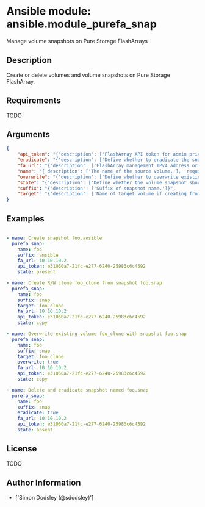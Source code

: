 # Ansible module: ansible.module_purefa_snap


Manage volume snapshots on Pure Storage FlashArrays

## Description

Create or delete volumes and volume snapshots on Pure Storage FlashArray.

## Requirements

TODO

## Arguments

``` json
{
    "api_token": "{'description': ['FlashArray API token for admin privileged user.'], 'required': True}",
    "eradicate": "{'description': ['Define whether to eradicate the snapshot on delete or leave in trash.'], 'type': 'bool', 'default': False}",
    "fa_url": "{'description': ['FlashArray management IPv4 address or Hostname.'], 'required': True}",
    "name": "{'description': ['The name of the source volume.'], 'required': True}",
    "overwrite": "{'description': ['Define whether to overwrite existing volume when creating from snapshot.'], 'type': 'bool', 'default': False}",
    "state": "{'description': ['Define whether the volume snapshot should exist or not.'], 'choices': ['absent', 'copy', 'present'], 'default': 'present'}",
    "suffix": "{'description': ['Suffix of snapshot name.']}",
    "target": "{'description': ['Name of target volume if creating from snapshot.']}",
}
```

## Examples


``` yaml

- name: Create snapshot foo.ansible
  purefa_snap:
    name: foo
    suffix: ansible
    fa_url: 10.10.10.2
    api_token: e31060a7-21fc-e277-6240-25983c6c4592
    state: present

- name: Create R/W clone foo_clone from snapshot foo.snap
  purefa_snap:
    name: foo
    suffix: snap
    target: foo_clone
    fa_url: 10.10.10.2
    api_token: e31060a7-21fc-e277-6240-25983c6c4592
    state: copy

- name: Overwrite existing volume foo_clone with snapshot foo.snap
  purefa_snap:
    name: foo
    suffix: snap
    target: foo_clone
    overwrite: true
    fa_url: 10.10.10.2
    api_token: e31060a7-21fc-e277-6240-25983c6c4592
    state: copy

- name: Delete and eradicate snapshot named foo.snap
  purefa_snap:
    name: foo
    suffix: snap
    eradicate: true
    fa_url: 10.10.10.2
    api_token: e31060a7-21fc-e277-6240-25983c6c4592
    state: absent

```

## License

TODO

## Author Information
  - ['Simon Dodsley (@sdodsley)']
